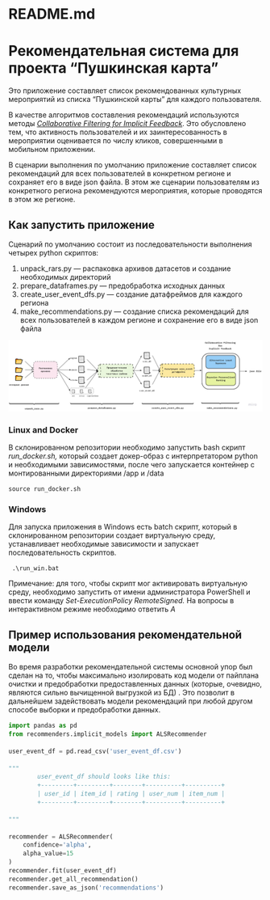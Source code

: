 # README.md

# Рекомендательная система для проекта “Пушкинская карта”

Это приложение составляет список рекомендованных культурных мероприятий из списка “Пушкинской карты” для каждого пользователя.

В качестве алгоритмов составления рекомендаций используются методы [*Collaborative Filtering for Implicit Feedback*](http://yifanhu.net/PUB/cf.pdf). Это обусловлено тем, что активность пользователей и их заинтересованность в мероприятии оценивается по числу кликов, совершенными в мобильном приложении.

В сценарии выполнения по умолчанию приложение составляет список рекомендаций для всех пользователей в конкретном регионе и сохраняет его в виде json файла. В этом же сценарии пользователям из конкретного региона рекомендуются мероприятия, которые проводятся в этом же регионе. 

## Как запустить приложение

Сценарий по умолчанию состоит из последовательности выполнения четырех python скриптов:

1. unpack_rars.py — распаковка архивов датасетов и создание необходимых директорий
2. prepare_dataframes.py — предобработка исходных данных
3. create_user_event_dfs.py — создание датафреймов для каждого региона
4. make_recommendations.py — создание списка рекомендаций для всех пользователей в каждом регионе и сохранение его в виде json файла

![Default scenario.jpg](https://github.com/crazy-historian/pushkin_card_recommender_system/blob/main/Default_scenario.jpg?raw=true)

### Linux and Docker

В склонированном репозитории необходимо запустить bash скрипт *run_docker.sh,* который создает докер-образ с интерпретатором python и необходимыми зависимостями, после чего запускается контейнер с монтированными директориями /app и /data
``` shell
source run_docker.sh
```

### Windows

Для запуска приложения в Windows есть batch скрипт, который в склонированном репозитории создает виртуальную среду, устанавливает необходимые зависимости и запускает последовательность скриптов.
```shell
 .\run_win.bat
```

Примечание: для того, чтобы скрипт мог активировать виртуальную среду, необходимо запустить от имени администратора PowerShell и ввести команду *Set-ExecutionPolicy RemoteSigned.* На вопросы в интерактивном режиме необходимо ответить *A*

## Пример использования рекомендательной модели

Во время разработки рекомендательной системы основной упор был сделан на то, чтобы максимально изолировать код модели от пайплана очистки и предобработки предоставленных данных (которые, очевидно, являются сильно вычищенной выгрузкой из БД) . Это позволит в дальнейшем задействовать модели рекомендаций при любой другом способе выборки и предобработки данных.

```python
import pandas as pd
from recommenders.implicit_models import ALSRecommender

user_event_df = pd.read_csv('user_event_df.csv')

"""
      	user_event_df should looks like this:
        +---------+---------+--------+----------+----------+
        | user_id | item_id | rating | user_num | item_num |
        +---------+---------+--------+----------+----------+
        
"""

recommender = ALSRecommender(
    confidence='alpha',
    alpha_value=15
)
recommender.fit(user_event_df)
recommender.get_all_recommendation()
recommender.save_as_json('recommendations')

```



